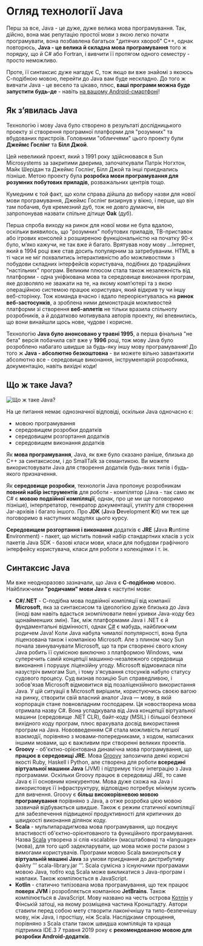 # Огляд технології Java
Перш за все, Java - це дуже, дуже велика мова програмування. Так, дійсно, вона має репутацію простої мови з якою легко почати програмувати, вона позбавлена багатьох "дитячих хвороб" С++, однак повторюсь, **Java - це велика й складна мова програмування** того ж порядку, що й С# або Fortran, і вивчити її протягом одного семестру - просто неможливо.

Проте, її синтаксис дуже нагадує C, тож якщо ви вже знайомі з якоюсь С-подібною мовою, перейти до Java вам буде нескладно. До того ж вивчати Java - це весело та цікаво, плюс, **ваші програми можна буде запустити будь-де** - навіть [на вашому Android-смартфоні](http://www.spartacusrex.com/terminalide.htm)!

## Як з’явилась Java
Технологію і мову Java було створено в результаті дослідницького проекту зі створення програмної платформи для "розумних" та вбудованих пристроїв. Головними "обличчями" цього проекту були **Джеймс Гослінг** та **Білл Джой**.

Цей невеликий проект, який з 1991 року здійснювався в Sun Microsystems за закритими дверима, започаткували Патрік Ногхтон, Майк Шерідан та Джеймс Гослінг, Білл Джой та інші приєднались пізніше. Метою проекту  була **розробка мови програмування для розумних побутових приладів**, розважальних центрів тощо.

Кумедним є той факт, що коли справа дійшла до вибору назви для нової мови програмування, Джеймс Гослінг визирнув у вікно, і перше, що він там побачив, був кремезний дуб, тож не довго думаючи, він запропонував назвати спільне дітище **Oak** (дуб).

Перша спроба виходу на ринок для нової мови не була вдалою, оскільки виявилось, що "розумних" побутових приладів, ТВ-приставок або ігрових консолей з розширеною функціональністю на початку 90-х було, м’яко кажучи, не так вже й багато. Врятував нову мову ...Інтернет, який в 1994 році вже став досить популярним за затребуваним. HTML в ті часи не міг похвалитись інтерактивністю або можливостями з побудови складних інтерфейсів користувача, подібних до традиційних "настільних" програм. Великим плюсом стала також незалежність від платформи - одна уніфікована мова та середовище виконання програм, яке дозволяло не зважати на те, на якому комп’ютері та з якою операційною системою працює користувач, який відкрив ту чи іншу веб-сторінку.  Тож команда вчасно і вдало переорієнтувалась на **ринок веб-застосунків**, а зроблена ними демонстрація можливостей платформи зі створення **веб-аплетів** не тільки вразила спільноту розробників, а й додатково мотивувала авторів проекту, які впевнились, що вони винайшли щось нове, чудове і корисне.

Технологію **Java було анонсовано у травні 1995**, а перша фінальна "не бета" версія побачила світ вже у **1996** році, тож мову Java було розроблено набагато швидше за будь-яку іншу мову програмування! До того ж **Java - абсолютно безкоштовна** - ви можете вільно завантажити абсолютно все - середовище виконання, інструментарій розробника, документацію, навіть вихідні коди!

## Що ж таке Java?

![Що ж таке Java?](https://raw.githubusercontent.com/ppc-ntu-khpi/oop/gh-pages/img-modules/WhatIsJava.png)

На це питання немає однозначної відповіді, оскільки Java одночасно є:

* мовою програмування
* середовищем розробки додатків
* середовищем розгортання додатків
* середовищем виконання додатків

Як **мова програмування**, Java, як вже було сказано раніше, близька до C++ за синтаксисом, і до SmallTalk за семантикою. Ви можете використовувати Java для створення додатків будь-яких типів і будь-якого призначення.

Як **середовище розробки**, технологія Java пропонує розробникам **повний набір інструментів** для роботи - компілятор (Java - так само як C# є **мовою подвійної компіляції**, однак, про це ми ще поговоримо пізніше), інтерпретатор, генератор документації, утиліту для створення Jar-архівів і багато іншого. Про **JDK** (**J**ava **D**evelopment **K**it) ми теж ще поговоримо в наступних модулях цього курсу.

**Середовищем розгортання і виконання** додатків є **JRE** (**J**ava **R**untime **E**nvironment) - пакет, що містить повний набір стандартних класів з усіх пакетів Java SDK - базові класи мови, класи для побудови графічного інтерфейсу користувача, класи для роботи з колекціями і т. ін.

## Синтаксис Java

Ми вже неодноразово зазначали, що Java є **С-подібною** мовою. Найближчими **"родичами" мови Java** є наступні мови:

* **C#/.NET** - С-подібна мова подвійної компіляції від компанії **Microsoft**, яка за синтаксисом та ідеологією дуже близька до Java (іноді вам навіть вдасться зкомпілювати певні уривки Java-коду без щонайменших змін). Так, між платформами Java і .NET є й фундаментальні відмінності, однак [С#](https://uk.wikipedia.org/wiki/C_Sharp) є мабудь, найближчим родичем Java! Коли Java набула чималої популярності, вона була ліцензована також і компанією Microsoft. Але з плином часу Sun почала звинувачувати Microsoft, що та при створенні свого клону Java робить її сумісною виключно з платформою Windows, чим суперечить самій концепції машинно-незалежного середовища виконання і порушує ліцензійну угоду. Microsoft відмовилася піти назустріч вимогам Sun, і тому з'ясування стосунків набуло статусу судового процесу. Суд визнав позицію Sun справедливою, і зобов'язав Microsoft відмовитися від позаліцензійного використання Java. У цій ситуації в Microsoft вирішили, користуючись своєю вагою на ринку, створити свій власний аналог Java — мову, в якій корпорація стане повновладним господарем. Ця новостворена мова отримала назву C#. Вона успадкувала від Java концепції віртуальної машини (середовище .NET CLR), байт-коду (MSIL) і більшої безпеки вихідного коду програм, плюс врахувала досвід використання програм на Java. Нововведенням C# стала можливість легшої взаємодії, порівняно з мовами-попередниками, з кодом, написаних іншими мовами, що є важливим при створенні великих проектів.
* **Groovy** - об'єктно-орієнтована динамічна мова програмування, що **працює в середовищі JRE**. Мова [Groovy](https://uk.wikipedia.org/wiki/Groovy) запозичила деякі корисні якості Ruby, Haskell і Python, але створена для роботи **всередині віртуальної машини Java** (JVM) і підтримує тісну інтеграцію з Java програмами. Оскільки Groovy працює в середовищі JRE, то саме Java є її основним конкурентом. Мова дуже схожа на Java і використовує її інфраструктуру, відповідно потребує мінімум зусиль для вивчення. Groovy є **більш високорівневою мовою програмування** порівняно з Java, а отже розробка цією мовою зазвичай відбувається швидше. Також є режим статичної компіляції для забезпечення підвищеної продуктивності для критичних до швидкості виконання ділянок коду.
* **Scala** - мультипарадигмова мова програмування, що поєднує властивості об'єктно-орієнтованого та функційного програмування. Назва [Scala](https://uk.wikipedia.org/wiki/Scala) утворена зі слів «scalable» (масштабовна) та «language» (мова), для того щоб задекларувати, що мова може рости разом з вимогами користувачів. Програми мовою Scala виконуються **у віртуальній машині Java** за умови приєднання до дистрибутиву файлу ’’’ scala-library.jar ’’’. Scala сумісна з існуючими програмами мовою Java, тобто код Scala може викликатися з Java-програм і навпаки. Також компілюється в JavaScript.
* **Kotlin** - статично типізована мова програмування, що теж працює **поверх JVM** і розробляється компанією **JetBrains**. Також компілюється в JavaScript. Мову названо на честь острова [Котлін](https://uk.wikipedia.org/wiki/Kotlin) у Фінській затоці, на якому розміщена частина Кронштадту. Автори ставили перед собою мету створити лаконічнішу та типо-безпечнішу мову, ніж Java, і простішу, ніж Scala. Наслідками спрощення, порівняно з Scala стали також швидша компіляція та краща підтримка IDE.З 7 травня 2019 року є **рекомендованою мовою для розробки Android-додатків**.
